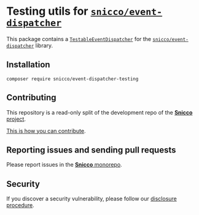 # Testing utils for [`snicco/event-dispatcher`](https://github.com/snicco/event-dispatcher)

This package contains a [`TestableEventDispatcher`](src/TestableEventDispatcher.php) for the [`snicco/event-dispatcher`](https://github.com/snicco/event-dispatcher) library.

## Installation

```shell
composer require snicco/event-dispatcher-testing
```

## Contributing

This repository is a read-only split of the development repo of the
[**Snicco** project](https://github.com/snicco/snicco).

[This is how you can contribute](https://github.com/snicco/snicco/blob/master/CONTRIBUTING.md).

## Reporting issues and sending pull requests

Please report issues in the
[**Snicco** monorepo](https://github.com/snicco/snicco/blob/master/CONTRIBUTING.md##using-the-issue-tracker).

## Security

If you discover a security vulnerability, please follow
our [disclosure procedure](https://github.com/snicco/snicco/blob/master/SECURITY.md).
